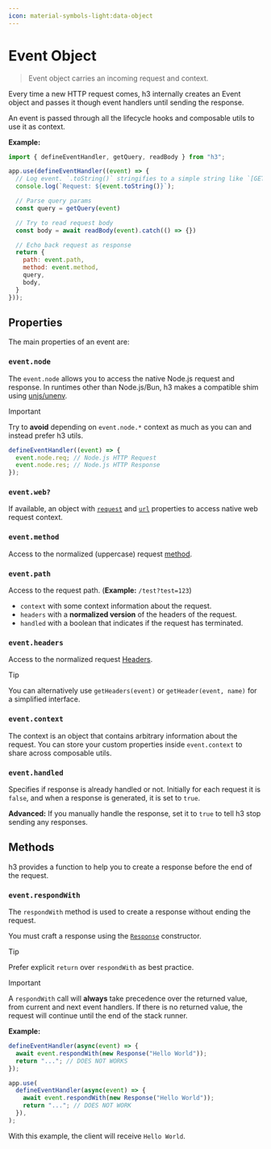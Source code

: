 ```yaml
---
icon: material-symbols-light:data-object
---
```


# Event Object

> Event object carries an incoming request and context.

Every time a new HTTP request comes, h3 internally creates an Event object and passes it though event handlers until sending the response.

An event is passed through all the lifecycle hooks and composable utils to use it as context.

**Example:**

```js
import { defineEventHandler, getQuery, readBody } from "h3";

app.use(defineEventHandler((event) => {
  // Log event. `.toString()` stringifies to a simple string like `[GET] /<path>`
  console.log(`Request: ${event.toString()}`);

  // Parse query params
  const query = getQuery(event)

  // Try to read request body
  const body = await readBody(event).catch(() => {})

  // Echo back request as response
  return {
    path: event.path,
    method: event.method,
    query,
    body,
  }
}));
```

## Properties

The main properties of an event are:

### `event.node`

The `event.node` allows you to access the native Node.js request and response. In runtimes other than Node.js/Bun, h3 makes a compatible shim using [unjs/unenv](https://unenv.unjs.io).

> [!IMPORTANT]
> Try to **avoid** depending on `event.node.*` context as much as you can and instead prefer h3 utils.

```js
defineEventHandler((event) => {
  event.node.req; // Node.js HTTP Request
  event.node.res; // Node.js HTTP Response
});
```

### `event.web?`

If available, an object with [`request`](https://developer.mozilla.org/en-US/docs/Web/API/Request/Request) and [`url`](https://developer.mozilla.org/en-US/docs/Web/API/URL/URL) properties to access native web request context.

### `event.method`

Access to the normalized (uppercase) request [method](https://developer.mozilla.org/en-US/docs/Web/HTTP/Methods).

### `event.path`

Access to the request path. (**Example:** `/test?test=123`)

- `context` with some context information about the request.
- `headers` with a **normalized version** of the headers of the request.
- `handled` with a boolean that indicates if the request has terminated.

### `event.headers`

Access to the normalized request [Headers](https://developer.mozilla.org/en-US/docs/Web/API/Headers).

> [!TIP]
> You can alternatively use `getHeaders(event)` or `getHeader(event, name)` for a simplified interface.

### `event.context`

The context is an object that contains arbitrary information about the request.
You can store your custom properties inside `event.context` to share across composable utils.

### `event.handled`

Specifies if response is already handled or not. Initially for each request it is `false`, and when a response is generated, it is set to `true`.

**Advanced:** If you manually handle the response, set it to `true` to tell h3 stop sending any responses.

## Methods

h3 provides a function to help you to create a response before the end of the request.

### `event.respondWith`

The `respondWith` method is used to create a response without ending the request.

You must craft a response using the [`Response`](https://developer.mozilla.org/en-US/docs/Web/API/Response/Response) constructor.

> [!TIP]
> Prefer explicit `return` over `respondWith` as best practice.

> [!IMPORTANT]
> A `respondWith` call will **always** take precedence over the returned value, from current and next event handlers. If there is no returned value, the request will continue until the end of the stack runner.

**Example:**

```js
defineEventHandler(async(event) => {
  await event.respondWith(new Response("Hello World"));
  return "..."; // DOES NOT WORKS
});

app.use(
  defineEventHandler(async(event) => {
    await event.respondWith(new Response("Hello World"));
    return "..."; // DOES NOT WORK
  }),
);
```

With this example, the client will receive `Hello World`.
